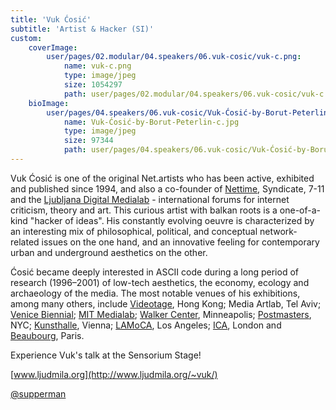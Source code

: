 ```yaml
---
title: 'Vuk Ćosić'
subtitle: 'Artist & Hacker (SI)'
custom:
    coverImage:
        user/pages/02.modular/04.speakers/06.vuk-cosic/vuk-c.png:
            name: vuk-c.png
            type: image/jpeg
            size: 1054297
            path: user/pages/02.modular/04.speakers/06.vuk-cosic/vuk-c.png
    bioImage:
        user/pages/04.speakers/06.vuk-cosic/Vuk-Ćosić-by-Borut-Peterlin-c.jpg:
            name: Vuk-Ćosić-by-Borut-Peterlin-c.jpg
            type: image/jpeg
            size: 97344
            path: user/pages/04.speakers/06.vuk-cosic/Vuk-Ćosić-by-Borut-Peterlin-c.jpg
---
```


Vuk Ćosić is one of the original Net.artists who has been active, exhibited and published since 1994, and also a co-founder of [Nettime](https://nettime.org/), Syndicate, 7-11 and the [Ljubljana Digital Medialab](https://wiki.ljudmila.org/Naslovnica) - international forums for internet criticism, theory and art. This curious artist with balkan roots is a one-of-a-kind "hacker of ideas". His constantly evolving oeuvre is characterized by an interesting mix of philosophical, political, and conceptual network-related issues on the one hand, and an innovative feeling for contemporary urban and underground aesthetics on the other.

Ćosić became deeply interested in ASCII code during a long period of research (1996–2001) of low-tech aesthetics, the economy, ecology and archaeology of the media. The most notable venues of his exhibitions, among many others, include [Videotage](http://videotage.org.hk/web/), Hong Kong; Media Artlab, Tel Aviv; [Venice Biennial](https://www.labiennale.org/en); [MIT Medialab](https://www.media.mit.edu/); [Walker Center](https://www.walkerctr.org/), Minneapolis; [Postmasters](http://www.postmastersart.com/), NYC; [Kunsthalle](https://kunsthallewien.at/en/), Vienna; [LAMoCA](https://www.moca.org/), Los Angeles; [ICA](https://www.ica.art/), London and [Beaubourg](https://www.centrepompidou.fr/en), Paris.

Experience Vuk's talk at the Sensorium Stage!

[www.ljudmila.org](http://www.ljudmila.org/~vuk/)

[@supperman ](https://twitter.com/supperman?lang=en)
